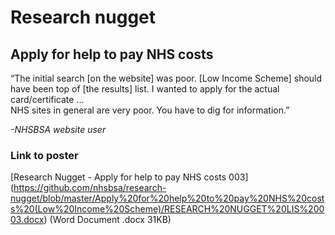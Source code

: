 # Research nugget
## Apply for help to pay NHS costs

“The initial search [on the website] was poor. [Low Income Scheme] should have been top of [the results] list. I wanted to apply for the actual card/certificate ...  
NHS sites in general are very poor. You have to dig for information.”

_-NHSBSA website user_

### Link to poster
[Research Nugget - Apply for help to pay NHS costs 003] (https://github.com/nhsbsa/research-nugget/blob/master/Apply%20for%20help%20to%20pay%20NHS%20costs%20(Low%20Income%20Scheme)/RESEARCH%20NUGGET%20LIS%20003.docx) (Word Document .docx 31KB)
